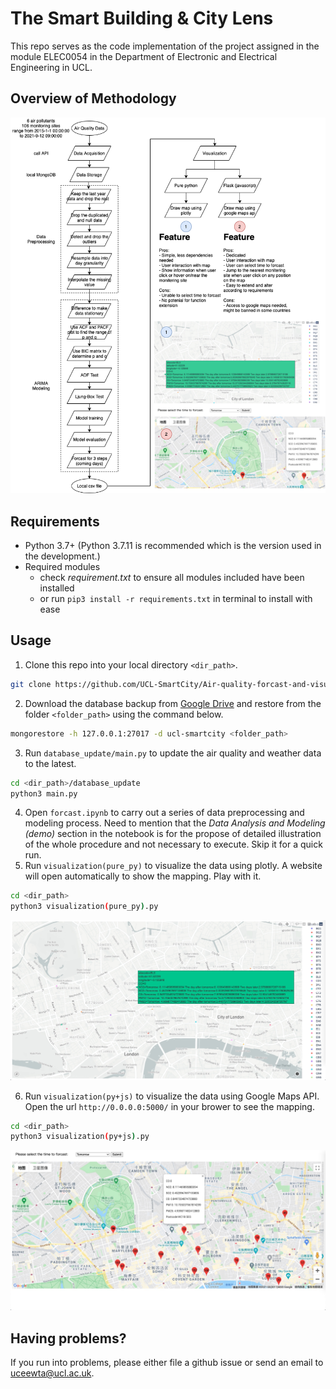 # The Smart Building & City Lens

This repo serves as the code implementation of the project assigned in the module ELEC0054 in the Department of Electronic and Electrical Engineering in UCL.

## Overview of Methodology

![summary](devlog/summary.png)

## Requirements

* Python 3.7+ (Python 3.7.11 is recommended which is the version used in the development.)
* Required modules
  * check *requirement.txt* to ensure all modules included have been installed
  * or run `pip3 install -r requirements.txt` in terminal to install with ease

## Usage

1. Clone this repo into your local directory `<dir_path>`.

```bash
git clone https://github.com/UCL-SmartCity/Air-quality-forcast-and-visualization.git <dir_path>
```

2. Download the database backup from [Google Drive](https://drive.google.com/drive/folders/1tVws0YnGjNyAAJ8k_01X1UnyXa7xrvdv?usp=sharing) and restore from the folder `<folder_path>` using the command below.

```bash
mongorestore -h 127.0.0.1:27017 -d ucl-smartcity <folder_path>
```

3. Run `database_update/main.py` to update the air quality and weather data to the latest.

```bash
cd <dir_path>/database_update
python3 main.py
```

4. Open `forcast.ipynb` to carry out a series of data preprocessing and modeling process. Need to mention that the *Data Analysis and Modeling (demo)* section in the notebook is for the propose of detailed illustration of the whole procedure and not necessary to execute. Skip it for a quick run.
5. Run `visualization(pure_py)` to visualize the data using plotly. A website will open automatically to show the mapping. Play with it.

```bash
cd <dir_path>
python3 visualization(pure_py).py
```

![plotly](devlog/plotly.jpg)

6. Run `visualization(py+js)` to visualize the data using Google Maps API. Open the url `http://0.0.0.0:5000/` in your brower to see the mapping.

```bash
cd <dir_path>
python3 visualization(py+js).py
```

![googlemaps](devlog/googlemaps.jpg)

## Having problems?

If you run into problems, please either file a github issue or send an email to [uceewta@ucl.ac.uk](mailto:uceewta@ucl.ac.uk).
